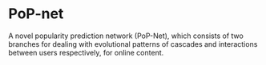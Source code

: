 # PoP-net
A novel popularity prediction network (PoP-Net), which consists of two branches for dealing with evolutional patterns of cascades and interactions between users respectively, for online content.
